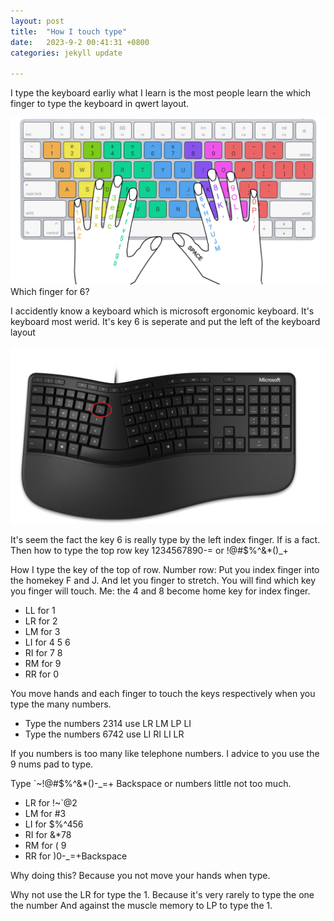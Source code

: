 ```yaml
---
layout: post
title:  "How I touch type"
date:   2023-9-2 00:41:31 +0800
categories: jekyll update

---
```


I type the keyboard earliy what I learn is the most people learn the which finger to type the keyboard in qwert layout.

![img](/assets/images/Finger_position_on_a_keyboard.png)
Which finger for 6?

I accidently know a keyboard which is microsoft ergonomic keyboard. It's keyboard most werid. It's key 6 is seperate and put the left of the keyboard layout

![img](/assets/images/microsoft_ergonomic_keyboard.png)

It's seem the fact the key 6 is really type by the left index finger. If is a fact. Then how to type the top row key 1234567890-= or !@#$%^&\*()\_+

How I type the key of the top of row. 
Number row: Put you index finger into the homekey F and J. And let you finger to stretch. You will find which key you finger will touch. Me: the 4 and 8 become home key for index finger. 

-   LL for 1
-   LR for 2
-   LM for 3
-   LI for 4 5 6
-   RI for 7 8
-   RM for 9
-   RR for 0

You move hands and each finger to touch the keys respectively when you type the many numbers. 

-   Type the numbers 2314 use LR LM LP LI
-   Type the numbers 6742 use LI RI LI LR

If you numbers is too many like telephone numbers. I advice to you use the 9 nums pad to type. 

Type `~!@#$%^&\*()-_=+ Backspace or numbers little not too much.

-   LR for !~`@2
-   LM for #3
-   LI for $%^456
-   RI for &*78
-   RM for ( 9
-   RR for )0-_=+Backspace

Why doing this? Because you not move your hands when type.

Why not use the LR for type the 1. Because it's very rarely to type the one the number And against the muscle memory to LP to type the 1.



<script src="https://giscus.app/client.js"
        data-repo="icydgx/icydgx.github.io"
        data-repo-id="R_kgDOKIERUQ"
        data-category="General"
        data-category-id="DIC_kwDOKIERUc4CYqL9"
        data-mapping="pathname"
        data-strict="0"
        data-reactions-enabled="1"
        data-emit-metadata="0"
        data-input-position="bottom"
        data-theme="preferred_color_scheme"
        data-lang="en"
        crossorigin="anonymous"
        async>
</script>
